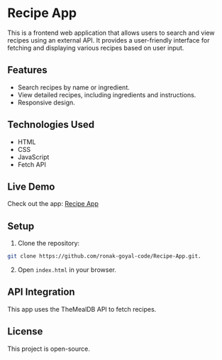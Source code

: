 # Recipe App

This is a frontend web application that allows users to search and view recipes using an external API. It provides a user-friendly interface for fetching and displaying various recipes based on user input.

## Features

- Search recipes by name or ingredient.
- View detailed recipes, including ingredients and instructions.
- Responsive design.

## Technologies Used

- HTML
- CSS
- JavaScript
- Fetch API

## Live Demo

Check out the app: [Recipe App](https://ronak-goyal-code.github.io/Recipe-App/)

## Setup

1. Clone the repository:
  ```bash
  git clone https://github.com/ronak-goyal-code/Recipe-App.git.
```

2. Open `index.html` in your browser.

## API Integration

This app uses the TheMealDB API to fetch recipes.

## License

This project is open-source.




